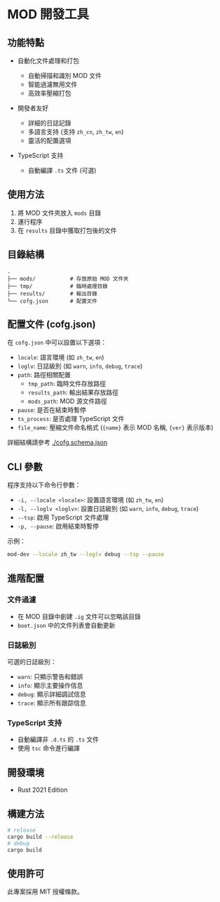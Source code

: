 # MOD 開發工具

## 功能特點

- 自動化文件處理和打包

  - 自動掃描和識別 MOD 文件
  - 智能過濾無用文件
  - 高效率壓縮打包

- 開發者友好

  - 詳細的日誌記錄
  - 多語言支持 (支持 `zh_cn`, `zh_tw`, `en`)
  - 靈活的配置選項

- TypeScript 支持
  - 自動編譯 `.ts` 文件 (可選)

## 使用方法

1. 將 MOD 文件夾放入 `mods` 目錄
2. 運行程序
3. 在 `results` 目錄中獲取打包後的文件

## 目錄結構

```dir
.
├── mods/           # 存放原始 MOD 文件夾
├── tmp/            # 臨時處理目錄
├── results/        # 輸出目錄
└── cofg.json       # 配置文件
```

## 配置文件 (cofg.json)

在 `cofg.json` 中可以設置以下選項：

- `locale`: 語言環境 (如 `zh_tw`, `en`)
- `loglv`: 日誌級別 (如 `warn`, `info`, `debug`, `trace`)
- `path`: 路徑相關配置
  - `tmp_path`: 臨時文件存放路徑
  - `results_path`: 輸出結果存放路徑
  - `mods_path`: MOD 源文件路徑
- `pause`: 是否在結束時暫停
- `ts_process`: 是否處理 TypeScript 文件
- `file_name`: 壓縮文件命名格式 (`{name}` 表示 MOD 名稱, `{ver}` 表示版本)

詳細結構請參考 [./cofg.schema.json](./cofg.schema.json)

## CLI 參數

程序支持以下命令行參數：

- `-i, --locale <locale>`: 設置語言環境 (如 `zh_tw`, `en`)
- `-l, --loglv <loglv>`: 設置日誌級別 (如 `warn`, `info`, `debug`, `trace`)
- `--tsp`: 啟用 TypeScript 文件處理
- `-p, --pause`: 啟用結束時暫停

示例：

```bash
mod-dev --locale zh_tw --loglv debug --tsp --pause
```

## 進階配置

### 文件過濾

- 在 MOD 目錄中創建 `.ig` 文件可以忽略該目錄
- `boot.json` 中的文件列表會自動更新

### 日誌級別

可選的日誌級別：

- `warn`: 只顯示警告和錯誤
- `info`: 顯示主要操作信息
- `debug`: 顯示詳細調試信息
- `trace`: 顯示所有跟踪信息

### TypeScript 支持

- 自動編譯非 `.d.ts` 的 `.ts` 文件
- 使用 `tsc` 命令進行編譯

## 開發環境

- Rust 2021 Edition

## 構建方法

```bash
# release
cargo build --release
# debug
cargo build
```

## 使用許可

此專案採用 MIT 授權條款。
